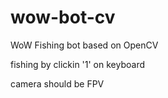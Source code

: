 # wow-bot-cv
WoW Fishing bot based on OpenCV

fishing by clickin '1' on keyboard

camera should be FPV

